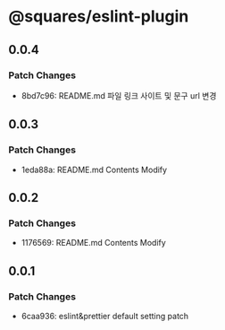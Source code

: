 # @squares/eslint-plugin

## 0.0.4

### Patch Changes

- 8bd7c96: README.md 파일 링크 사이트 및 문구 url 변경

## 0.0.3

### Patch Changes

- 1eda88a: README.md Contents Modify

## 0.0.2

### Patch Changes

- 1176569: README.md Contents Modify

## 0.0.1

### Patch Changes

- 6caa936: eslint&prettier default setting patch

